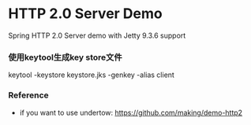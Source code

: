 HTTP 2.0 Server Demo
=========================

Spring HTTP 2.0 Server demo with Jetty 9.3.6 support


### 使用keytool生成key store文件

keytool -keystore keystore.jks -genkey -alias client


### Reference

* if you want to use undertow: https://github.com/making/demo-http2